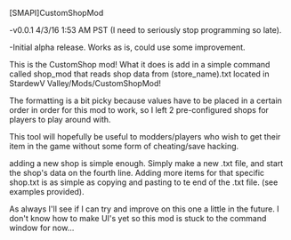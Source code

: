 [SMAPI]CustomShopMod

-v0.0.1 4/3/16 1:53 AM PST (I need to seriously stop programming so late).

-Initial alpha release. Works as is, could use some improvement.

This is the CustomShop mod! What it does is add in a simple command called shop_mod that reads shop data from (store_name).txt located in StardewV Valley/Mods/CustomShopMod!

The formatting is a bit picky because values have to be placed in a certain order in order for this mod to work, so I left 2 pre-configured shops for players to play around with.

This tool will hopefully be useful to modders/players who wish to get their item in the game without some form of cheating/save hacking.

adding a new shop is simple enough. Simply make a new .txt file, and start the shop's data on the fourth line. Adding more items for that specific shop.txt is as simple as copying and pasting to te end of the .txt file. (see examples provided).

As always I'll see if I can try and improve on this one a little in the future. I don't know how to make UI's yet so this mod is stuck to the command window for now...
